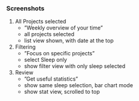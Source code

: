 ### Screenshots 
1. All Projects selected
	* ”Weekly overview of your time”
	* all projects selected
	* list view shown, with date at the top
2. Filtering
	* ”Focus on specific projects”
	* select Sleep only
	* show filter view with only sleep selected
3. Review
	* ”Get useful statistics”
	* show same sleep selection, bar chart mode
	* show stat view, scrolled to top
